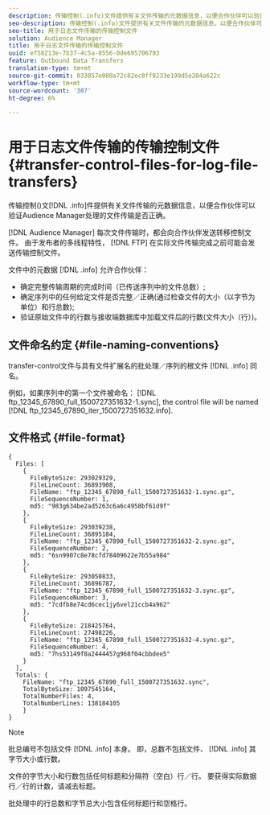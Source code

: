 ```yaml
---
description: 传输控制(.info)文件提供有关文件传输的元数据信息，以便合作伙伴可以验证Audience Manager处理的文件传输是否正确。
seo-description: 传输控制(.info)文件提供有关文件传输的元数据信息，以便合作伙伴可以验证Audience Manager处理的文件传输是否正确。
seo-title: 用于日志文件传输的传输控制文件
solution: Audience Manager
title: 用于日志文件传输的传输控制文件
uuid: ef58213e-7b37-4c5a-8556-0de695706793
feature: Outbound Data Transfers
translation-type: tm+mt
source-git-commit: 033057e080a72c82ec8ff9233e199d5e204a622c
workflow-type: tm+mt
source-wordcount: '307'
ht-degree: 6%

---
```



# 用于日志文件传输的传输控制文件 {#transfer-control-files-for-log-file-transfers}

传输控制()文[!DNL .info]件提供有关文件传输的元数据信息，以便合作伙伴可以验证Audience Manager处理的文件传输是否正确。

[!DNL Audience Manager] 每次文件传输时，都会向合作伙伴发送转移控制文件。 由于发布者的多线程特性， [!DNL FTP] 在实际文件传输完成之前可能会发送传输控制文件。

文件中的元数据 [!DNL .info] 允许合作伙伴：

* 确定完整传输周期的完成时间（已传送序列中的文件总数）;
* 确定序列中的任何给定文件是否完整／正确(通过检查文件的大小（以字节为单位）和行总数);
* 验证原始文件中的行数与接收端数据库中加载文件后的行数(文件大小（行）)。

## 文件命名约定 {#file-naming-conventions}

transfer-control文件与具有文件扩展名的批处理／序列的根文件 [!DNL .info] 同名。

例如，如果序列中的第一个文件被命名： [!DNL ftp_12345_67890_full_1500727351632-1.sync], the control file will be named [!DNL ftp_12345_67890_iter_1500727351632.info].

## 文件格式 {#file-format}

```
{
  Files: [
    {
      FileByteSize: 293029329,
      FileLineCount: 36893908,
      FileName: "ftp_12345_67890_full_1500727351632-1.sync.gz",
      FileSequenceNumber: 1,
      md5: "983g634be2ad5263c6a6c4958bf61d9f"
    },
    {
      FileByteSize: 293039238,
      FileLineCount: 36895184,
      FileName: "ftp_12345_67890_full_1500727351632-2.sync.gz",
      FileSequenceNumber: 2,
      md5: "6sn9907c8e78cfd78409622e7b55a984"
    },
    {
      FileByteSize: 293050833,
      FileLineCount: 36896787,
      FileName: "ftp_12345_67890_full_1500727351632-3.sync.gz",
      FileSequenceNumber: 3,
      md5: "7cdfb8e74cd6cec1jy6vel21ccb4a962"
    },
    {
      FileByteSize: 218425764,
      FileLineCount: 27498226,
      FileName: "ftp_12345_67890_full_1500727351632-4.sync.gz",
      FileSequenceNumber: 4,
      md5: "7hs53149f8a2444457g968f04cbbdee5"
    }
  ],
  Totals: {
    FileName: "ftp_12345_67890_full_1500727351632.sync",
    TotalByteSize: 1097545164,
    TotalNumberFiles: 4,
    TotalNumberLines: 138184105
    }
}
```

>[!NOTE]
>
> 批总编号不包括文件 [!DNL .info] 本身。 即，总数不包括文件、 [!DNL .info] 其字节大小或行数。
>
> 文件的字节大小和行数包括任何标题和分隔符（空白）行／行。 要获得实际数据行／行的计数，请减去标题。
>
> 批处理中的行总数和字节总大小包含任何标题行和空格行。